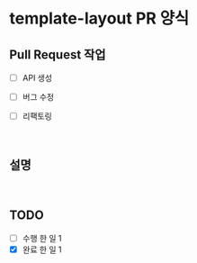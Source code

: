# template-layout PR 양식


<!-- 작업 주제 or 제목을 적어주세요 --> 
## Pull Request 작업

- [ ] API 생성
- [ ] 버그 수정
- [ ] 리팩토링


<br/>

<!-- 설명을 적어주세요 -->
## 설명



<br/> 

<!-- 한 일이 무엇인지 자세히 알려주세요 -->
## TODO

- [ ] 수행 한 일 1
- [x] 완료 한 일 1